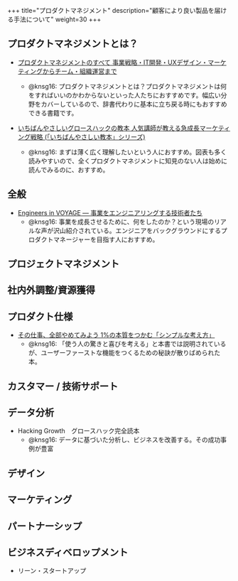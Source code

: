 +++
title="プロダクトマネジメント"
description="顧客により良い製品を届ける手法について"
weight=30
+++

## プロダクトマネジメントとは？
- [プロダクトマネジメントのすべて 事業戦略・IT開発・UXデザイン・マーケティングからチーム・組織運営まで](https://www.shoeisha.co.jp/book/detail/9784798166520)
  - @knsg16: プロダクトマネジメントとは？プロダクトマネジメントは何をすればいいのかわからないといった人たちにおすすめです。幅広い分野をカバーしているので、辞書代わりに基本に立ち戻る時にもおすすめできる書籍です。

- [いちばんやさしいグロースハックの教本 人気講師が教える急成長マーケティング戦略 (「いちばんやさしい教本」シリーズ)](https://book.impress.co.jp/books/1114101104)
  - @knsg16: まずは薄く広く理解したいという人におすすめ。図表も多く読みやすいので、全くプロダクトマネジメントに知見のない人は始めに読んでみるのに、おすすめ。
## 全般

- [Engineers in VOYAGE ― 事業をエンジニアリングする技術者たち](https://www.lambdanote.com/products/engineers-in-voyage)
  - @knsg16: 事業を成長させるために、何をしたのか？という現場のリアルな声が沢山紹介されている。エンジニアをバックグラウンドにするプロダクトマネージャーを目指す人におすすめ。

## プロジェクトマネジメント

## 社内外調整/資源獲得

## プロダクト仕様

- [その仕事、全部やめてみよう 1%の本質をつかむ「シンプルな考え方」](https://www.diamond.co.jp/book/9784478108598.html)
  - @knsg16: 「使う人の驚きと喜びを考える」と本書では説明されているが、ユーザーファーストな機能をつくるための秘訣が散りばめられた本。

## カスタマー / 技術サポート

## データ分析

- Hacking Growth　グロースハック完全読本
  - @knsg16: データに基づいた分析し、ビジネスを改善する。その成功事例が豊富

## デザイン

## マーケティング

## パートナーシップ

## ビジネスディベロップメント

- リーン・スタートアップ
